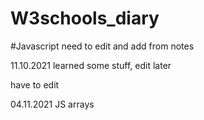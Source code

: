 # W3schools_diary

#Javascript
need to edit and add from notes


11.10.2021 learned some stuff, edit later
  

have to edit

04.11.2021 JS arrays

